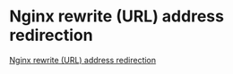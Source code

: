 # Nginx rewrite (URL) address redirection
[Nginx rewrite (URL) address redirection](https://aiwithcloud.com/2022/09/16/nginx_rewrite_url_address_redirection/)